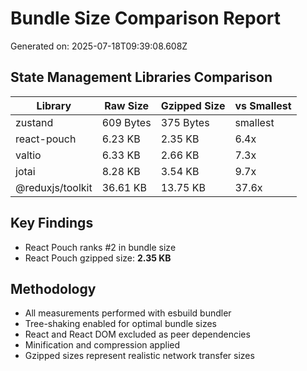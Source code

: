 # Bundle Size Comparison Report

Generated on: 2025-07-18T09:39:08.608Z

## State Management Libraries Comparison

| Library | Raw Size | Gzipped Size | vs Smallest |
|---------|----------|--------------|-------------|
| zustand | 609 Bytes | 375 Bytes | smallest |
| react-pouch | 6.23 KB | 2.35 KB | 6.4x |
| valtio | 6.33 KB | 2.66 KB | 7.3x |
| jotai | 8.28 KB | 3.54 KB | 9.7x |
| @reduxjs/toolkit | 36.61 KB | 13.75 KB | 37.6x |

## Key Findings

- React Pouch ranks #2 in bundle size
- React Pouch gzipped size: **2.35 KB**

## Methodology

- All measurements performed with esbuild bundler
- Tree-shaking enabled for optimal bundle sizes
- React and React DOM excluded as peer dependencies
- Minification and compression applied
- Gzipped sizes represent realistic network transfer sizes
